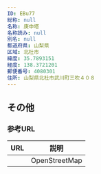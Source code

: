 ```yaml
---
ID: EBu77
総称: null
名称: 庚申塔
名称読み: null
別名: null
都道府県: 山梨県
区域: 北杜市
緯度: 35.7893151
経度: 138.3721201
郵便番号: 4080301
住所: 山梨県北杜市武川町三吹４０８
---
```


## その他

### 参考URL

| URL | 説明          |
| --- | ------------- |
|     | OpenStreetMap |
